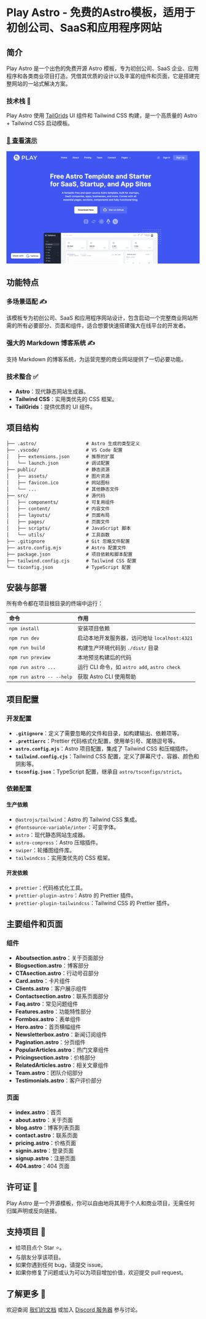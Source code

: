 
          
# Play Astro - 免费的Astro模板，适用于初创公司、SaaS和应用程序网站

## 简介
Play Astro 是一个出色的免费开源 Astro 模板，专为初创公司、SaaS 企业、应用程序和各类商业项目打造。凭借其优质的设计以及丰富的组件和页面，它是搭建完整网站的一站式解决方案。

### 技术栈 🥞
Play Astro 使用 [TailGrids](https://tailgrids.com/) UI 组件和 Tailwind CSS 构建，是一个高质量的 Astro + Tailwind CSS 启动模板。

### [🚀 查看演示](https://play-astro.tailgrids.com/)

![play-astro](play-astro.png)

## 功能特点
### 多场景适配 ✍️
该模板专为初创公司、SaaS 和应用程序网站设计，包含启动一个完整商业网站所需的所有必要部分、页面和组件，适合想要快速搭建强大在线平台的开发者。

### 强大的 Markdown 博客系统 ✍️
支持 Markdown 的博客系统，为运营完整的商业网站提供了一切必要功能。

### 技术整合 ✅
- **Astro**：现代静态网站生成器。
- **Tailwind CSS**：实用类优先的 CSS 框架。
- **TailGrids**：提供优质的 UI 组件。

## 项目结构
```plaintext
├── .astro/                  # Astro 生成的类型定义
├── .vscode/                 # VS Code 配置
│   ├── extensions.json      # 推荐的扩展
│   └── launch.json          # 调试配置
├── public/                  # 静态资源
│   ├── assets/              # 图片资源
│   ├── favicon.ico          # 网站图标
│   └── ...                  # 其他静态文件
├── src/                     # 源代码
│   ├── components/          # 可复用组件
│   ├── content/             # 内容文件
│   ├── layouts/             # 页面布局
│   ├── pages/               # 页面文件
│   ├── scripts/             # JavaScript 脚本
│   └── utils/               # 工具函数
├── .gitignore               # Git 忽略文件配置
├── astro.config.mjs         # Astro 配置文件
├── package.json             # 项目依赖和脚本配置
├── tailwind.config.cjs      # Tailwind CSS 配置
└── tsconfig.json            # TypeScript 配置
```

## 安装与部署
所有命令都在项目根目录的终端中运行：

| 命令                   | 作用                                           |
| :--------------------- | :--------------------------------------------- |
| `npm install`          | 安装项目依赖                                   |
| `npm run dev`          | 启动本地开发服务器，访问地址 `localhost:4321` |
| `npm run build`        | 构建生产环境代码到 `./dist/` 目录              |
| `npm run preview`      | 本地预览构建后的代码                           |
| `npm run astro ...`    | 运行 CLI 命令，如 `astro add`, `astro check`   |
| `npm run astro -- --help` | 获取 Astro CLI 使用帮助                     |

## 项目配置
### 开发配置
- **`.gitignore`**：定义了需要忽略的文件和目录，如构建输出、依赖项等。
- **`.prettierrc`**：Prettier 代码格式化配置，使用单引号、尾随逗号等。
- **`astro.config.mjs`**：Astro 项目配置，集成了 Tailwind CSS 和压缩插件。
- **`tailwind.config.cjs`**：Tailwind CSS 配置，定义了屏幕尺寸、容器、颜色和阴影等。
- **`tsconfig.json`**：TypeScript 配置，继承自 `astro/tsconfigs/strict`。

### 依赖配置
#### 生产依赖
- `@astrojs/tailwind`：Astro 的 Tailwind CSS 集成。
- `@fontsource-variable/inter`：可变字体。
- `astro`：现代静态网站生成器。
- `astro-compress`：Astro 压缩插件。
- `swiper`：轮播图组件库。
- `tailwindcss`：实用类优先的 CSS 框架。

#### 开发依赖
- `prettier`：代码格式化工具。
- `prettier-plugin-astro`：Astro 的 Prettier 插件。
- `prettier-plugin-tailwindcss`：Tailwind CSS 的 Prettier 插件。

## 主要组件和页面
### 组件
- **Aboutsection.astro**：关于页面部分
- **Blogsection.astro**：博客部分
- **CTAsection.astro**：行动号召部分
- **Card.astro**：卡片组件
- **Clients.astro**：客户展示组件
- **Contactsection.astro**：联系页面部分
- **Faq.astro**：常见问题组件
- **Features.astro**：功能特性部分
- **Formbox.astro**：表单组件
- **Hero.astro**：首页横幅组件
- **Newsletterbox.astro**：新闻订阅组件
- **Pagination.astro**：分页组件
- **PopularArticles.astro**：热门文章组件
- **Pricingsection.astro**：价格部分
- **RelatedArticles.astro**：相关文章组件
- **Team.astro**：团队介绍部分
- **Testimonials.astro**：客户评价部分

### 页面
- **index.astro**：首页
- **about.astro**：关于页面
- **blog.astro**：博客列表页面
- **contact.astro**：联系页面
- **pricing.astro**：价格页面
- **signin.astro**：登录页面
- **signup.astro**：注册页面
- **404.astro**：404 页面

## 许可证 📄
Play Astro 是一个开源模板，你可以自由地将其用于个人和商业项目，无需任何归属声明或反向链接。

## 支持项目 💖
- 给项目点个 Star ⭐。
- 与朋友分享该项目。
- 如果你遇到任何 bug，请提交 issue。
- 如果你修复了问题或认为可以为项目增加价值，欢迎提交 pull request。

## 了解更多 👀
欢迎查阅 [我们的文档](https://tailgrids.com/astro) 或加入 [Discord 服务器](https://pimjo.com/discord) 参与讨论。

        